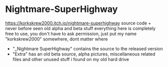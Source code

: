 # Nightmare-SuperHighway
https://korkskrew2000.itch.io/nightmare-superhighway
source code + never before seen old alpha and beta stuff
everything here is completely free to use, you don't have to ask permission, just put my name "korkskrew2000" somewhere, dont matter where
- "_Nightmare SuperHighway" contains the source to the released version
- "Extra" has an old beta source, alpha pictures, miscellaneous related files and other unused stuff i found on my old hard drive
